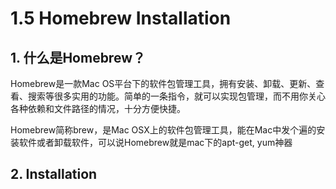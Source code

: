 # 1.5 Homebrew Installation

## 1. 什么是Homebrew？

 Homebrew是一款Mac OS平台下的软件包管理工具，拥有安装、卸载、更新、查看、搜索等很多实用的功能。简单的一条指令，就可以实现包管理，而不用你关心各种依赖和文件路径的情况，十分方便快捷。

Homebrew简称brew，是Mac OSX上的软件包管理工具，能在Mac中发个遍的安装软件或者卸载软件，可以说Homebrew就是mac下的apt-get, yum神器

## 2. Installation



